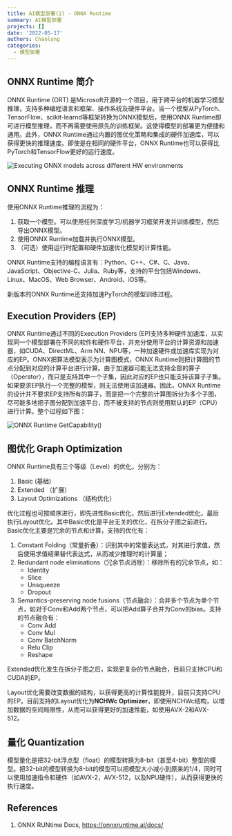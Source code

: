 ```yaml
---
title: AI模型部署(2) - ONNX Runtime
summary: AI模型部署
projects: []
date: '2022-05-17'
authors: Chaolong
categories:
  - 模型部署
---
```


## ONNX Runtime 简介

ONNX Runtime (ORT) 是Microsoft开源的一个项目，用于跨平台的机器学习模型推理，支持多种编程语言和框架、操作系统及硬件平台。当一个模型从PyTorch、TensorFlow、scikit-learnd等框架转换为ONNX模型后，使用ONNX Runtime即可进行模型推理，而不再需要使用原先的训练框架。这使得模型的部署更为便捷和通用。此外，ONNX Runtime通过内置的图优化策略和集成的硬件加速库，可以获得更快的推理速度。即使是在相同的硬件平台，ONNX Runtime也可以获得比PyTorch和TensorFlow更好的运行速度。

![Executing ONNX models across different HW environments](https://www.onnxruntime.ai/images/ONNX_Runtime_EP1.png)

## ONNX Runtime 推理

使用ONNX Runtime推理的流程为：

1. 获取一个模型。可以使用任何深度学习/机器学习框架开发并训练模型，然后导出ONNX模型。
2. 使用ONNX Runtime加载并执行ONNX模型。
3. （可选）使用运行时配置和硬件加速优化模型的计算性能。

ONNX Runtime支持的编程语言有：Python、C++、C#、C、Java、JavaScript、Objective-C、Julia、Ruby等，支持的平台包括Windows、Linux、MacOS、Web Browser、Android、iOS等。

新版本的ONNX Runtime还支持加速PyTorch的模型训练过程。

## Execution Providers (EP)

ONNX Runtime通过不同的Execution Providers (EP)支持多种硬件加速库，以实现同一个模型部署在不同的软件和硬件平台，并充分使用平台的计算资源和加速器，如CUDA、DirectML、Arm NN、NPU等，一种加速硬件或加速库实现为对应的EP。ONNX把算法模型表示为计算图模式，ONNX Runtime则把计算图的节点分配到对应的计算平台进行计算。由于加速器可能无法支持全部的算子（Operator），而只是支持其中一个子集，因此对应的EP也只能支持该算子子集。如果要求EP执行一个完整的模型，则无法使用该加速器。因此，ONNX Runtime的设计并不要求EP支持所有的算子，而是把一个完整的计算图拆分为多个子图，尽可能多地把子图分配到加速平台，而不被支持的节点则使用默认的EP（CPU）进行计算。整个过程如下图：

![ONNX Runtime GetCapability()](https://www.onnxruntime.ai/images/ONNX_Runtime_EP3.png)

## 图优化 Graph Optimization
ONNX Runtime具有三个等级（Level）的优化，分别为：

1. Basic (基础)
2. Extended （扩展）
3. Layout Optimizations （结构优化）

优化过程也可按顺序进行，即先进性Basic优化，然后进行Extended优化，最后执行Layout优化。其中Basic优化是平台无关的优化，在拆分子图之前进行。Basic优化主要是冗余的节点和计算，支持的优化有：

1. Constant Folding（常量折叠）：识别其中的常量表达式，对其进行求值，然后使用求值结果替代表达式，从而减少推理时的计算量；
2. Redundant node eliminations（冗余节点消除）：移除所有的冗余节点，如：
   - Identity
   - Slice
   - Unsqueeze
   - Dropout
3. Semantics-preserving node fusions（节点融合）：合并多个节点为单个节点，如对于Conv和Add两个节点，可以把Add算子合并为Conv的bias。支持的节点融合有：
   - Conv Add
   - Conv Mul
   - Conv BatchNorm
   - Relu Clip
   - Reshape

Extended优化发生在拆分子图之后，实现更复杂的节点融合，目前只支持CPU和CUDA的EP。

Layout优化需要改变数据的结构，以获得更高的计算性能提升，目前只支持CPU的EP。目前支持的Layout优化为**NCHWc Optimizer**，即使用NCHWc结构，以增加数据的空间局限性，从而可以获得更好的加速性能，如使用AVX-2和AVX-512。

## 量化 Quantization

模型量化是把32-bit浮点型（float）的模型转换为8-bit（甚至4-bit）整型的模型。把32-bit的模型转换为8-bit的模型可以把模型大小减小到原来的1/4，同时可以使用加速指令和硬件（如AVX-2，AVX-512，以及NPU硬件），从而获得更快的执行速度。


## References

1. ONNX RUNtime Docs, <https://onnxruntime.ai/docs/>
